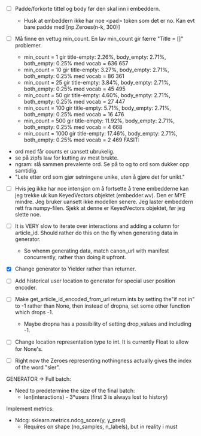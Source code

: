 - [ ] Padde/forkorte tittel og body før den skal inn i embeddern.
  - Husk at embeddern ikke har noe \<pad\> token som det er no. Kan evt bare padde med \[np.Zeroes(n-k, 300)\]

- [ ] Må finne en vettug min_count. En lav min_count gir færre "Title = []" problemer.
  - min_count = 1 gir title-empty: 2.26%, body_empty: 2.71%, both_empty: 0.25% med vocab = 636 657
  - min_count = 10 gir title-empty: 3.27%, body_empty: 2.71%, both_empty: 0.25% med vocab = 86 361
  - min_count = 25 gir title-empty: 3.84%, body_empty: 2.71%, both_empty: 0.25% med vocab = 45 495
  - min_count = 50 gir title-empty: 4.60%, body_empty: 2.71%, both_empty: 0.25% med vocab = 27 447
  - min_count = 100 gir title-empty: 5.71%, body_empty: 2.71%, both_empty: 0.25% med vocab = 16 476
  - min_count = 500 gir title-empty: 11.92%, body_empty: 2.71%, both_empty: 0.25% med vocab = 4 668
  - min_count = 1000 gir title-empty: 17.46%, body_empty: 2.71%, both_empty: 0.25% med vocab = 2 469
FASIT:
- ord med får counts er uansett ubrukelig.
- se på zipfs law for kutting av mest brukte.
- ngram: slå sammen prevalente ord. Se på to og to ord som dukker opp samtidig.
- "Lete etter ord som gjør setningene unike, uten å gjøre det for unikt."

- [ ] Hvis jeg ikke har noe intensjon om å fortsette å trene embedderne kan jeg trekke uk kun KeyedVectors 
objektet (embedder.wv). Den er MYE mindre. Jeg bruker uansett ikke modellen senere. Jeg laster embeddern rett fra 
numpy-filen. Sjekk at denne er KeyedVectors objektet, før jeg slette noe. 

- [ ] It is VERY slow to iterate over interactions and adding a column for article_id. Should rather do this on the fly
  when generating data in generator.
  - So whenm generating data, match canon_url with manifest concurrently, rather than doing it upfront.
- [X] Change generator to Yielder rather than returner.
- [ ] Add historical user location to generator for special user position encoder.
- [ ] Make get_article_id_encoded_from_url return ints by setting the"if not in" to -1 rather than None, then instead of dropna, set some other function which drops -1.
  - Maybe dropna has a possibility of setting drop_values and including -1.
- [ ] Change location representation type to int. It is currently Float to allow for None's.

- [ ] Right now the Zeroes representing nothingness actually gives the index of the word "sier".

GENERATOR -> Full batch:
- Need to predetermine the size of the final batch:
  - len(interactions) - 3*users (first 3 is always lost to history)


Implement metrics:
- Ndcg: sklearn.metrics.ndcg_score(y, y_pred)
  - Requires on shape (no_samples, n_labels), but in reality i must 